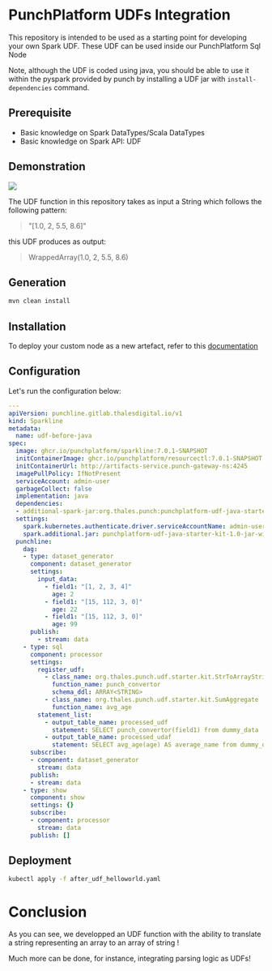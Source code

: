 # PunchPlatform UDFs Integration

This repository is intended to be used as a starting point for developing your own Spark UDF.
These UDF can be used inside our PunchPlatform Sql Node

Note, although the UDF is coded using java, you should be able to use it within the pyspark provided by punch by installing a UDF jar with `install-dependencies` command.

## Prerequisite

-   Basic knowledge on Spark DataTypes/Scala DataTypes
-   Basic knowledge on Spark API: UDF

## Demonstration

![](../../resources/udf/helloworld_udf.gif)

The UDF function in this repository takes as input a String which follows the following pattern:

>   "[1.0, 2, 5.5, 8.6]"

this UDF produces as output:

> WrappedArray(1.0, 2, 5.5, 8.6)

## Generation 

```sh
mvn clean install
```

## Installation

To deploy your custom node as a new artefact, refer to this [documentation](../../Manual_Pages/resourcectl.md)

## Configuration

Let's run the configuration below:

```yaml
---
apiVersion: punchline.gitlab.thalesdigital.io/v1
kind: Sparkline
metadata:
  name: udf-before-java
spec:  
  image: ghcr.io/punchplatform/sparkline:7.0.1-SNAPSHOT
  initContainerImage: ghcr.io/punchplatform/resourcectl:7.0.1-SNAPSHOT
  initContainerUrl: http://artifacts-service.punch-gateway-ns:4245
  imagePullPolicy: IfNotPresent
  serviceAccount: admin-user
  garbageCollect: false
  implementation: java
  dependencies:
  - additional-spark-jar:org.thales.punch:punchplatform-udf-java-starter-kit:1.0.0
  settings:
    spark.kubernetes.authenticate.driver.serviceAccountName: admin-user
    spark.additional.jar: punchplatform-udf-java-starter-kit-1.0-jar-with-dependencies.jar
  punchline:
    dag:
    - type: dataset_generator
      component: dataset_generator
      settings:
        input_data: 
          - field1: "[1, 2, 3, 4]"
            age: 2
          - field1: "[15, 112, 3, 0]"
            age: 22
          - field1: "[15, 112, 3, 0]"
            age: 99 
      publish:
        - stream: data
    - type: sql
      component: processor
      settings:
        register_udf:
          - class_name: org.thales.punch.udf.starter.kit.StrToArrayString
            function_name: punch_convertor
            schema_ddl: ARRAY<STRING>
          - class_name: org.thales.punch.udf.starter.kit.SumAggregate
            function_name: avg_age
        statement_list:
          - output_table_name: processed_udf
            statement: SELECT punch_convertor(field1) from dummy_data
          - output_table_name: processed_udaf
            statement: SELECT avg_age(age) AS average_name from dummy_data
      subscribe:
      - component: dataset_generator
        stream: data      
      publish:
      - stream: data  
    - type: show
      component: show
      settings: {}
      subscribe:
      - component: processor
        stream: data
      publish: []
```

## Deployment

```sh
kubectl apply -f after_udf_helloworld.yaml
```

# Conclusion

As you can see, we developped an UDF function with the ability to translate a string representing an array to an array of string !

Much more can be done, for instance, integrating parsing logic as UDFs!

